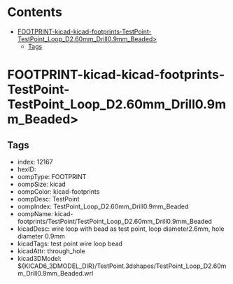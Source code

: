 



Contents
========

* [FOOTPRINT-kicad-kicad-footprints-TestPoint-TestPoint_Loop_D2.60mm_Drill0.9mm_Beaded>](#footprint-kicad-kicad-footprints-testpoint-testpoint_loop_d260mm_drill09mm_beaded)
	* [Tags](#tags)

# FOOTPRINT-kicad-kicad-footprints-TestPoint-TestPoint_Loop_D2.60mm_Drill0.9mm_Beaded>

## Tags

- index: 12167
- hexID: 
- oompType: FOOTPRINT
- oompSize: kicad
- oompColor: kicad-footprints
- oompDesc: TestPoint
- oompIndex: TestPoint_Loop_D2.60mm_Drill0.9mm_Beaded
- oompName: kicad-footprints/TestPoint/TestPoint_Loop_D2.60mm_Drill0.9mm_Beaded
- kicadDesc: wire loop with bead as test point, loop diameter2.6mm, hole diameter 0.9mm
- kicadTags: test point wire loop bead
- kicadAttr: through_hole
- kicad3DModel: ${KICAD6_3DMODEL_DIR}/TestPoint.3dshapes/TestPoint_Loop_D2.60mm_Drill0.9mm_Beaded.wrl
